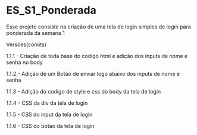 # ES_S1_Ponderada

Esse projeto consiste na criação de uma tela de login simples de login para ponderada da semana 1

Versões(comits)

1.1.1 - Criação de toda base do codigo html e adição dos inputs de nome e senha no body

1.1.2 - Adição de um Botão de enviar logo abaixo dos inputs de nome e senha

1.1.3 - Adição do codigo de style e css do body da tela de login

1.1.4 - CSS da div da tela de login

1.1.5 - CSS do input da tela de login

1.1.6 - CSS do botao da tela de login
